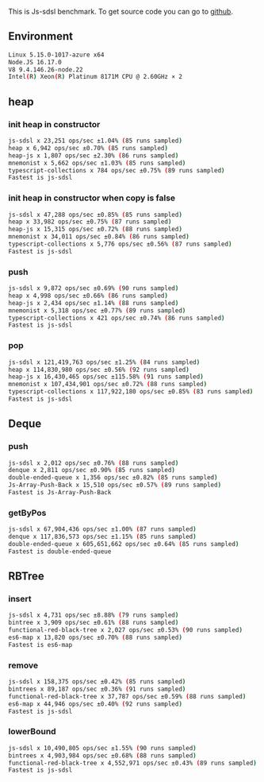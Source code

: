 This is Js-sdsl benchmark. To get source code you can go to [github](https://github.com/js-sdsl/benchmark).

## Environment

```bash
Linux 5.15.0-1017-azure x64
Node.JS 16.17.0
V8 9.4.146.26-node.22
Intel(R) Xeon(R) Platinum 8171M CPU @ 2.60GHz × 2
```

## heap

### init heap in constructor

```bash
js-sdsl x 23,251 ops/sec ±1.04% (85 runs sampled)
heap x 6,942 ops/sec ±0.70% (85 runs sampled)
heap-js x 1,807 ops/sec ±2.30% (86 runs sampled)
mnemonist x 5,662 ops/sec ±1.03% (85 runs sampled)
typescript-collections x 784 ops/sec ±0.75% (89 runs sampled)
Fastest is js-sdsl
```

### init heap in constructor when copy is false

```bash
js-sdsl x 47,288 ops/sec ±0.85% (85 runs sampled)
heap x 33,982 ops/sec ±0.75% (87 runs sampled)
heap-js x 15,315 ops/sec ±0.72% (88 runs sampled)
mnemonist x 34,011 ops/sec ±0.84% (86 runs sampled)
typescript-collections x 5,776 ops/sec ±0.56% (87 runs sampled)
Fastest is js-sdsl
```

### push

```bash
js-sdsl x 9,872 ops/sec ±0.69% (90 runs sampled)
heap x 4,998 ops/sec ±0.66% (86 runs sampled)
heap-js x 2,434 ops/sec ±1.14% (88 runs sampled)
mnemonist x 5,318 ops/sec ±0.77% (89 runs sampled)
typescript-collections x 421 ops/sec ±0.74% (86 runs sampled)
Fastest is js-sdsl
```

### pop

```bash
js-sdsl x 121,419,763 ops/sec ±1.25% (84 runs sampled)
heap x 114,830,980 ops/sec ±0.56% (92 runs sampled)
heap-js x 16,430,465 ops/sec ±115.58% (91 runs sampled)
mnemonist x 107,434,901 ops/sec ±0.72% (88 runs sampled)
typescript-collections x 117,922,180 ops/sec ±0.85% (83 runs sampled)
Fastest is js-sdsl
```

## Deque

### push

```bash
js-sdsl x 2,012 ops/sec ±0.76% (88 runs sampled)
denque x 2,811 ops/sec ±0.90% (85 runs sampled)
double-ended-queue x 1,356 ops/sec ±0.82% (85 runs sampled)
Js-Array-Push-Back x 15,510 ops/sec ±0.57% (89 runs sampled)
Fastest is Js-Array-Push-Back
```

### getByPos

```bash
js-sdsl x 67,904,436 ops/sec ±1.00% (87 runs sampled)
denque x 117,836,573 ops/sec ±1.15% (85 runs sampled)
double-ended-queue x 605,651,662 ops/sec ±0.64% (85 runs sampled)
Fastest is double-ended-queue
```

## RBTree

### insert

```bash
js-sdsl x 4,731 ops/sec ±8.88% (79 runs sampled)
bintree x 3,909 ops/sec ±0.61% (88 runs sampled)
functional-red-black-tree x 2,027 ops/sec ±0.53% (90 runs sampled)
es6-map x 13,820 ops/sec ±0.70% (88 runs sampled)
Fastest is es6-map
```

### remove

```bash
js-sdsl x 158,375 ops/sec ±0.42% (85 runs sampled)
bintrees x 89,187 ops/sec ±0.36% (91 runs sampled)
functional-red-black-tree x 37,787 ops/sec ±0.59% (88 runs sampled)
es6-map x 44,946 ops/sec ±0.40% (92 runs sampled)
Fastest is js-sdsl
```

### lowerBound

```bash
js-sdsl x 10,490,805 ops/sec ±1.55% (90 runs sampled)
bintrees x 4,903,984 ops/sec ±0.68% (88 runs sampled)
functional-red-black-tree x 4,552,971 ops/sec ±0.43% (89 runs sampled)
Fastest is js-sdsl
```
